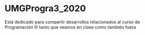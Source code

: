 # UMGProgra3_2020
Está dedicado para compartir desarrollos relacionados al curso de Programación III tanto que veamos en clase como también fuera 
